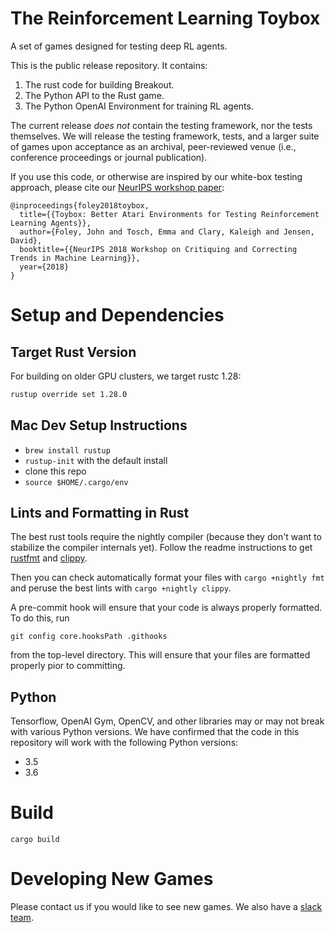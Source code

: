 # The Reinforcement Learning Toybox

A set of games designed for testing deep RL agents.

This is the public release repository. It contains:

1. The rust code for building Breakout.
2. The Python API to the Rust game.
3. The Python OpenAI Environment for training RL agents.

The current release *does not* contain the testing framework, nor the tests themselves. We will release the testing framework, tests, and a larger suite of games upon acceptance as an archival, peer-reviewed venue (i.e., conference proceedings or journal publication).

If you use this code, or otherwise are inspired by our white-box testing approach, please cite our [NeurIPS workshop paper](pubs/foley2018toybox.pdf):

```
@inproceedings{foley2018toybox,
  title={{Toybox: Better Atari Environments for Testing Reinforcement Learning Agents}},
  author={Foley, John and Tosch, Emma and Clary, Kaleigh and Jensen, David},
  booktitle={{NeurIPS 2018 Workshop on Critiquing and Correcting Trends in Machine Learning}},
  year={2018}
}
```

# Setup and Dependencies

## Target Rust Version

For building on older GPU clusters, we target rustc 1.28:
```bash
rustup override set 1.28.0
```

## Mac Dev Setup Instructions
* `brew install rustup`
* `rustup-init` with the default install
* clone this repo
* `source $HOME/.cargo/env`

## Lints and Formatting in Rust

The best rust tools require the nightly compiler (because they don't want to stabilize the compiler internals yet). Follow the readme instructions to get [rustfmt](https://github.com/rust-lang-nursery/rustfmt) and [clippy](https://github.com/rust-lang-nursery/rust-clippy).

Then you can check automatically format your files with ``cargo +nightly fmt`` and peruse the best lints with ``cargo +nightly clippy``.

A pre-commit hook will ensure that your code is always properly formatted. To do this, run

`git config core.hooksPath .githooks`

from the top-level directory. This will ensure that your files are formatted properly pior to committing.

## Python

Tensorflow, OpenAI Gym, OpenCV, and other libraries may or may not break with various Python versions. We have confirmed that the code in this repository will work with the following Python versions:

* 3.5
* 3.6

# Build

`cargo build`


# Developing New Games
Please contact us if you would like to see new games. We also have a [slack team](http://openthetoybox.slack.com).
